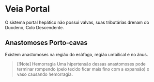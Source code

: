 # Veia Portal
O sistema portal hepático não possui valvas, suas tributárias drenam do Duodeno, Colo Descendente.

## Anastomoses Porto-cavas
Existem anastomoses na região do esôfago, região umbilical e no ânus.
>[!Note] Hemorragia
>Uma hipertensão dessas anastomoses pode terminar rompendo (pelo tecido ficar mais fino com a expansão) o vaso causando hemorragia.
